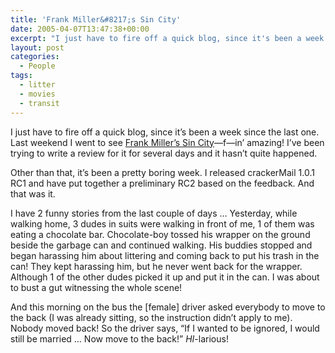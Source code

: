 ```yaml
---
title: 'Frank Miller&#8217;s Sin City'
date: 2005-04-07T13:47:38+00:00
excerpt: "I just have to fire off a quick blog, since it's been a week since the last one. Last weekend I went to see Frank"
layout: post
categories:
  - People
tags:
  - litter
  - movies
  - transit
---
```

I just have to fire off a quick blog, since it&#8217;s been a week since the last one. Last weekend I went to see [Frank Miller&#8217;s Sin City](http://www.imdb.com/title/tt0401792/)—f&#8212;in&#8217; amazing! I&#8217;ve been trying to write a review for it for several days and it hasn&#8217;t quite happened.

Other than that, it&#8217;s been a pretty boring week. I released crackerMail 1.0.1 RC1 and have put together a preliminary RC2 based on the feedback. And that was it.

I have 2 funny stories from the last couple of days &#8230; Yesterday, while walking home, 3 dudes in suits were walking in front of me, 1 of them was eating a chocolate bar. Chocolate-boy tossed his wrapper on the ground beside the garbage can and continued walking. His buddies stopped and began harassing him about littering and coming back to put his trash in the can! They kept harassing him, but he never went back for the wrapper. Although 1 of the other dudes picked it up and put it in the can. I was about to bust a gut witnessing the whole scene!

And this morning on the bus the [female] driver asked everybody to move to the back (I was already sitting, so the instruction didn&#8217;t apply to me). Nobody moved back! So the driver says, &#8220;If I wanted to be ignored, I would still be married &#8230; Now move to the back!&#8221; _HI_-larious!